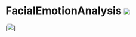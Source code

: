 # FacialEmotionAnalysis ![](https://img.shields.io/github/license/sourcerer-io/hall-of-fame.svg?colorB=ff0000)
[![](https://img.shields.io/badge/Harsha-Karpurapu-brightgreen.svg?colorB=ff0000)]
